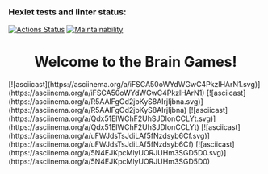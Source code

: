 ### Hexlet tests and linter status:
[![Actions Status](https://github.com/Ilialuck/frontend-project-44/workflows/hexlet-check/badge.svg)](https://github.com/Ilialuck/frontend-project-44/actions)
[![Maintainability](https://api.codeclimate.com/v1/badges/b23965ae3bbb98f21ef8/maintainability)](https://codeclimate.com/github/Ilialuck/frontend-project-44/maintainability)
<h1 align ="center"> Welcome to the Brain Games!</h1>
[![asciicast](https://asciinema.org/a/iFSCA50oWYdWGwC4PkzlHArN1.svg)](https://asciinema.org/a/iFSCA50oWYdWGwC4PkzlHArN1)
[![asciicast](https://asciinema.org/a/R5AAlFgOd2jbKyS8AIrjIjbna.svg)](https://asciinema.org/a/R5AAlFgOd2jbKyS8AIrjIjbna)
[![asciicast](https://asciinema.org/a/Qdx51ElWChF2UhSJDlonCCLYt.svg)](https://asciinema.org/a/Qdx51ElWChF2UhSJDlonCCLYt)
[![asciicast](https://asciinema.org/a/uFWJdsTsJdiLAf5fNzdsyb6Cf.svg)](https://asciinema.org/a/uFWJdsTsJdiLAf5fNzdsyb6Cf)
[![asciicast](https://asciinema.org/a/5N4EJKpcMlyUORJUHm3SGD5D0.svg)](https://asciinema.org/a/5N4EJKpcMlyUORJUHm3SGD5D0)